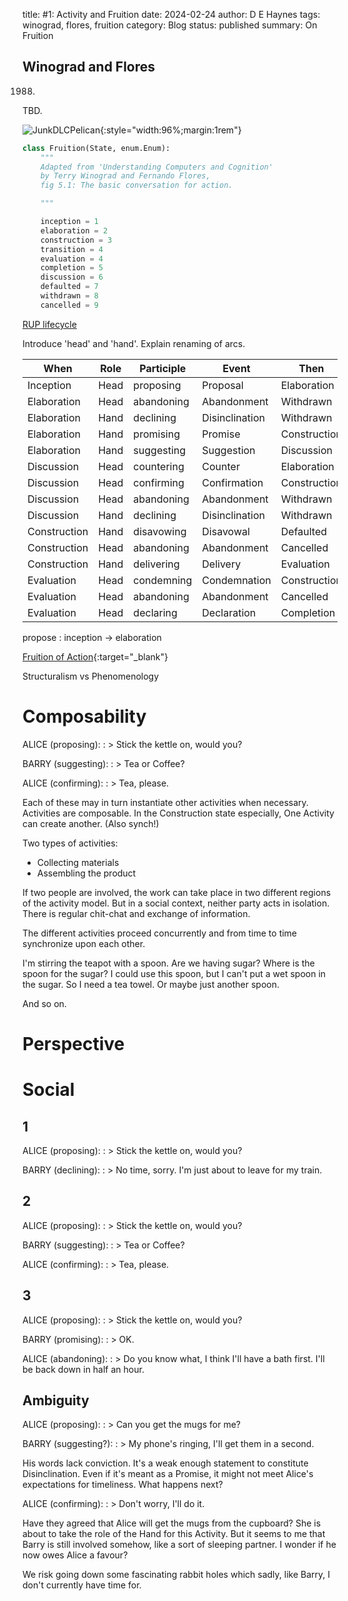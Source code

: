 title: #1: Activity and Fruition
date: 2024-02-24
author: D E Haynes
tags: winograd, flores, fruition
category: Blog
status: published
summary: On Fruition

Winograd and Flores
-------------------

1988.

TBD.

![JunkDLCPelican]({static}/img/UCAC_fig5-1.png){:style="width:96%;margin:1rem"}

```python
class Fruition(State, enum.Enum):
    """
    Adapted from 'Understanding Computers and Cognition'
    by Terry Winograd and Fernando Flores,
    fig 5.1: The basic conversation for action.

    """

    inception = 1
    elaboration = 2
    construction = 3
    transition = 4
    evaluation = 4
    completion = 5
    discussion = 6
    defaulted = 7
    withdrawn = 8
    cancelled = 9
```

[RUP lifecycle](https://en.wikipedia.org/wiki/Rational_unified_process#Four_project_life-cycle_phases)

Introduce 'head' and 'hand'. Explain renaming of arcs.

| When          | Role  | Participle    | Event         | Then          |
|---------------|-------|---------------|---------------|---------------|
| Inception     | Head  | proposing     | Proposal      | Elaboration   |
| Elaboration   | Head  | abandoning    | Abandonment   | Withdrawn     |
| Elaboration   | Hand  | declining     | Disinclination| Withdrawn     |
| Elaboration   | Hand  | promising     | Promise       | Construction  |
| Elaboration   | Hand  | suggesting    | Suggestion    | Discussion    |
| Discussion    | Head  | countering    | Counter       | Elaboration   |
| Discussion    | Head  | confirming    | Confirmation  | Construction  |
| Discussion    | Head  | abandoning    | Abandonment   | Withdrawn     |
| Discussion    | Hand  | declining     | Disinclination| Withdrawn     |
| Construction  | Hand  | disavowing    | Disavowal     | Defaulted     |
| Construction  | Head  | abandoning    | Abandonment   | Cancelled     |
| Construction  | Hand  | delivering    | Delivery      | Evaluation    |
| Evaluation    | Head  | condemning    | Condemnation  | Construction  |
| Evaluation    | Head  | abandoning    | Abandonment   | Cancelled     |
| Evaluation    | Head  | declaring     | Declaration   | Completion    |

propose
:   inception -> elaboration

[Fruition of Action]({static}/doc/fruition_of_action.pdf){:target="_blank"}

Structuralism vs Phenomenology

Composability
=============

ALICE (proposing):
: > Stick the kettle on, would you?

BARRY (suggesting):
: > Tea or Coffee?

ALICE (confirming):
: > Tea, please.

Each of these may in turn instantiate other activities when necessary.
Activities are composable. In the Construction state especially, One Activity can create another.
(Also synch!)

Two types of activities:

* Collecting materials
* Assembling the product

If two people are involved, the work can take place in two different regions of the activity model.
But in a social context, neither party acts in isolation. There is regular chit-chat and exchange of information.

The different activities proceed concurrently and from time to time synchronize upon each other.

I'm stirring the teapot with a spoon. Are we having sugar? Where is the spoon for the sugar?
I could use this spoon, but I can't put a wet spoon in the sugar.
So I need a tea towel. Or maybe just another spoon.

And so on.

Perspective
===========

Social
======

1
-

ALICE (proposing):
: > Stick the kettle on, would you?

BARRY (declining):
: > No time, sorry. I'm just about to leave for my train.

2
-

ALICE (proposing):
: > Stick the kettle on, would you?

BARRY (suggesting):
: > Tea or Coffee?

ALICE (confirming):
: > Tea, please.

3
-

ALICE (proposing):
: > Stick the kettle on, would you?

BARRY (promising):
: > OK.

ALICE (abandoning):
: > Do you know what, I think I'll have a bath first. I'll be back down in half an hour.

Ambiguity
---------

ALICE (proposing):
: > Can you get the mugs for me?

BARRY (suggesting?):
: > My phone's ringing, I'll get them in a second.

His words lack conviction. It's a weak enough statement to constitute Disinclination.
Even if it's meant as a Promise, it might not meet Alice's expectations for timeliness.
What happens next?

ALICE (confirming):
: > Don't worry, I'll do it.

Have they agreed that Alice will get the mugs from the cupboard?
She is about to take the role of the Hand for this Activity.
But it seems to me that Barry is still involved somehow, like a sort of sleeping partner.
I wonder if he now owes Alice a favour?

We risk going down some fascinating rabbit holes which sadly, like Barry, I don't
currently have time for.
